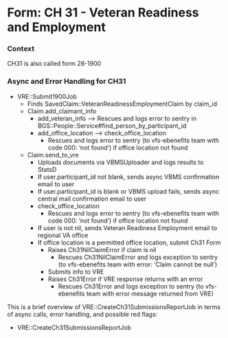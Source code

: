 # Form: CH 31 - Veteran Readiness and Employment

### Context

CH31 is also called form 28-1900

### Async and Error Handling for CH31

- VRE::Submit1900Job
  - Finds SavedClaim::VeteranReadinessEmploymentClaim by claim_id
  - Claim.add_claimant_info
    - add_veteran_info —> Rescues and logs error to sentry in BGS::People::Service#find_person_by_participant_id
    - add_office_location —> check_office_location
      - Rescues and logs error to sentry (to vfs-ebenefits team with code 000: ‘not found’) if office location not found
  - Claim.send_to_vre
    - Uploads documents via VBMSUploader and logs results to StatsD
    - If user.participant_id not blank, sends async VBMS confirmation email to user
    - If user.participant_id is blank or VBMS upload fails, sends async central mail confirmation email to user
    - check_office_location
      - Rescues and logs error to sentry (to vfs-ebenefits team with code 000: ‘not found’) if office location not found
    - If user is not nil, sends Veteran Readiness Employment email to regional VA office
    - If office location is a permitted office location, submit Ch31 Form
      - Raises Ch31NilClaimError if claim is nil
        - Rescues Ch31NilClaimError and logs exception to sentry (to vfs-ebenefits team with error: ‘Claim cannot be null’)
      - Submits info to VRE
      - Raises Ch31Error if VRE response returns with an error
        - Rescues Ch31Error and logs exception to sentry (to vfs-ebenefits team with error message returned from VRE)

This is a brief overview of VRE::CreateCh31SubmissionsReportJob in terms of async calls, error handling, and possible red flags:

- VRE::CreateCh31SubmissionsReportJob

